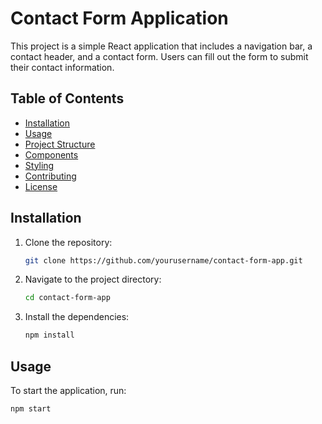 # Contact Form Application

This project is a simple React application that includes a navigation bar, a contact header, and a contact form. Users can fill out the form to submit their contact information.

## Table of Contents

- [Installation](#installation)
- [Usage](#usage)
- [Project Structure](#project-structure)
- [Components](#components)
- [Styling](#styling)
- [Contributing](#contributing)
- [License](#license)

## Installation

1. Clone the repository:
    ```sh
    git clone https://github.com/yourusername/contact-form-app.git
    ```
2. Navigate to the project directory:
    ```sh
    cd contact-form-app
    ```
3. Install the dependencies:
    ```sh
    npm install
    ```

## Usage

To start the application, run:
```sh
npm start

